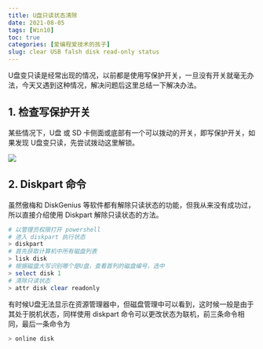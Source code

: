 ```yaml
---
title: U盘只读状态清除
date: 2021-08-05
tags: [Win10]
toc: true
categories: [爱编程爱技术的孩子]
slug: clear USB falsh disk read-only status
---
```


U盘变只读是经常出现的情况，以前都是使用写保护开关，一旦没有开关就毫无办法，今天又遇到这种情况，解决问题后这里总结一下解决办法。

<!--more-->

## 1. 检查写保护开关

某些情况下，U盘 或 SD 卡侧面或底部有一个可以拨动的开关，即写保护开关，如果发现 U盘变只读，先尝试拨动这里解锁。

![](https://picped-1301226557.cos.ap-beijing.myqcloud.com/BC_20210805_U盘解除只读.jpg)

## 2. Diskpart 命令

虽然傲梅和 DiskGenius 等软件都有解除只读状态的功能，但我从来没有成功过，所以直接介绍使用 Diskpart 解除只读状态的方法。

```powershell
# 以管理员权限打开 powershell
# 进入 diskpart 执行状态
> diskpart
# 首先获取计算机中所有磁盘列表
> lisk disk 
# 根据磁盘大写识别哪个是U盘，查看首列的磁盘编号，选中
> select disk 1
# 清除只读状态
> attr disk clear readonly
```

有时候U盘无法显示在资源管理器中，但磁盘管理中可以看到，这时候一般是由于其处于脱机状态，同样使用 diskpart 命令可以更改状态为联机，前三条命令相同，最后一条命令为

```powershell
> online disk
```

